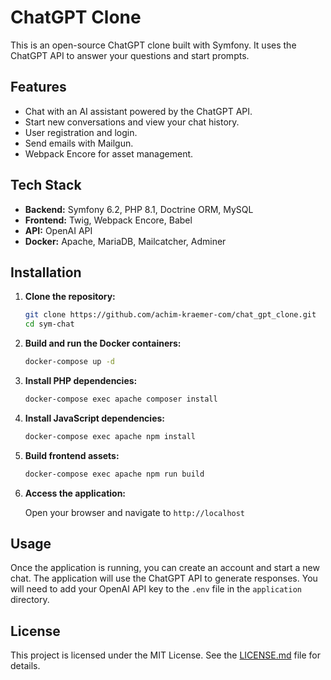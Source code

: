 
# ChatGPT Clone

This is an open-source ChatGPT clone built with Symfony. It uses the ChatGPT API to answer your questions and start prompts.

## Features

*   Chat with an AI assistant powered by the ChatGPT API.
*   Start new conversations and view your chat history.
*   User registration and login.
*   Send emails with Mailgun.
*   Webpack Encore for asset management.

## Tech Stack

*   **Backend:** Symfony 6.2, PHP 8.1, Doctrine ORM, MySQL
*   **Frontend:** Twig, Webpack Encore, Babel
*   **API:** OpenAI API
*   **Docker:** Apache, MariaDB, Mailcatcher, Adminer

## Installation

1.  **Clone the repository:**

    ```bash
    git clone https://github.com/achim-kraemer-com/chat_gpt_clone.git
    cd sym-chat
    ```

2.  **Build and run the Docker containers:**

    ```bash
    docker-compose up -d
    ```

3.  **Install PHP dependencies:**

    ```bash
    docker-compose exec apache composer install
    ```

4.  **Install JavaScript dependencies:**

    ```bash
    docker-compose exec apache npm install
    ```

5.  **Build frontend assets:**

    ```bash
    docker-compose exec apache npm run build
    ```

6.  **Access the application:**

    Open your browser and navigate to `http://localhost`

## Usage

Once the application is running, you can create an account and start a new chat. The application will use the ChatGPT API to generate responses. You will need to add your OpenAI API key to the `.env` file in the `application` directory.

## License

This project is licensed under the MIT License. See the [LICENSE.md](LICENSE.md) file for details.
